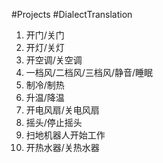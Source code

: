 #Projects #DialectTranslation

1. 开门/关门
2. 开灯/关灯
4. 开空调/关空调
5. 一档风/二档风/三档风/静音/睡眠
6. 制冷/制热
7. 升温/降温
8. 开电风扇/关电风扇
9. 摇头/停止摇头
10. 扫地机器人开始工作
11. 开热水器/关热水器
